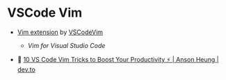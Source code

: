 # VSCode Vim

- [Vim extension](https://github.com/VSCodeVim/Vim) by [VSCodeVim](https://github.com/VSCodeVim)
	- _Vim for Visual Studio Code_

- :newspaper: [10 VS Code Vim Tricks to Boost Your Productivity ⚡ | Anson Heung | dev.to](https://dev.to/ansonh/10-vs-code-vim-tricks-to-boost-your-productivity-1b0n#6-scroll-in-show-hover)